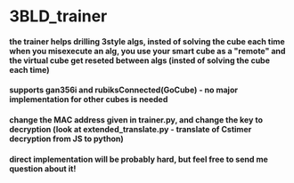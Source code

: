 # 3BLD_trainer
#### the trainer helps drilling 3style algs, insted of solving the cube each time when you misexecute an alg, you use your smart cube as a "remote" and the virtual cube get reseted between algs (insted of solving the cube each time)
#### supports gan356i and rubiksConnected(GoCube) - no major implementation for other cubes is needed
#### change the MAC address given in trainer.py, and change the key to decryption (look at extended_translate.py - translate of Cstimer decryption from JS to python)
#### direct  implementation will be probably hard, but feel free to send me question about it!
